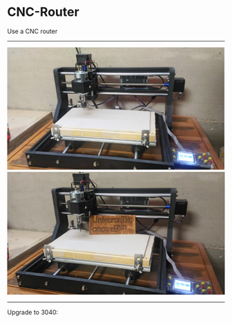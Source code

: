 # CNC-Router
Use a CNC router

---

![CNC_3018](https://github.com/universalbit-dev/CNC-Router/blob/main/cnc_3018/cnc3018.jpg "Cnc 3018")
![once_again](https://github.com/universalbit-dev/CNC-Router/blob/main/cnc_3018/once_again.jpg "once again")

---

Upgrade to 3040:
